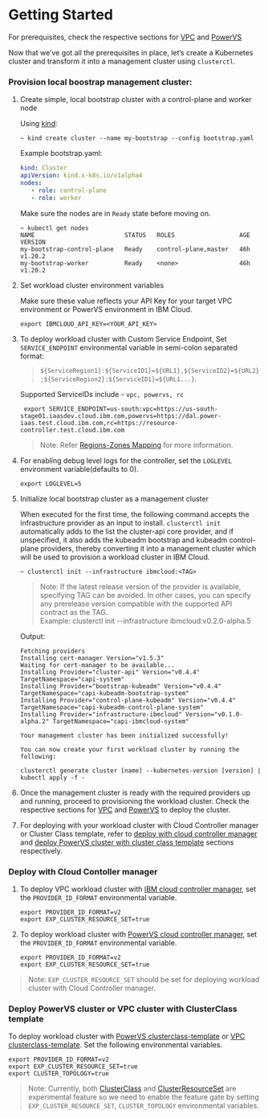 # Getting Started

For prerequisites, check the respective sections for [VPC](topics/vpc/prerequisites.md) and [PowerVS](topics/powervs/prerequisites.md)

Now that we’ve got all the prerequisites in place, let’s create a Kubernetes cluster and transform 
it into a management cluster using `clusterctl`.

### Provision local boostrap management cluster:

1. Create simple, local bootstrap cluster with a control-plane and worker node

    Using [kind](https://kind.sigs.k8s.io/docs/user/quick-start/):

    ```console
    ~ kind create cluster --name my-bootstrap --config bootstrap.yaml
    ```

    Example bootstrap.yaml:
    ```yaml
    kind: Cluster
    apiVersion: kind.x-k8s.io/v1alpha4
    nodes:
       - role: control-plane
       - role: worker
    ```

    Make sure the nodes are in `Ready` state before moving on.

    ```console
    ~ kubectl get nodes
    NAME                         STATUS   ROLES                  AGE   VERSION
    my-bootstrap-control-plane   Ready    control-plane,master   46h   v1.20.2
    my-bootstrap-worker          Ready    <none>                 46h   v1.20.2
    ```

2. Set workload cluster environment variables

    Make sure these value reflects your API Key for your target VPC environment 
    or PowerVS environment in IBM Cloud.

    ```console
    export IBMCLOUD_API_KEY=<YOUR_API_KEY>
    ```
    
3. To deploy workload cluster with Custom Service Endpoint, Set `SERVICE_ENDPOINT` environmental variable in semi-colon separated format:
     
   > `${ServiceRegion1}:${ServiceID1}=${URL1},${ServiceID2}=${URL2};${ServiceRegion2}:${ServiceID1}=${URL1...}`.
   

    Supported ServiceIDs include - `vpc, powervs, rc`
     ```console
      export SERVICE_ENDPOINT=us-south:vpc=https://us-south-stage01.iaasdev.cloud.ibm.com,powervs=https://dal.power-iaas.test.cloud.ibm.com,rc=https://resource-controller.test.cloud.ibm.com
     ```
   > Note: Refer [Regions-Zones Mapping](/reference/regions-zones-mapping.html) for more information.

4. For enabling debug level logs for the controller, set the `LOGLEVEL` environment variable(defaults to 0).
   ```console
   export LOGLEVEL=5
   ```

5. Initialize local bootstrap cluster as a management cluster
    
    When executed for the first time, the following command accepts the infrastructure provider as an input to install. `clusterctl init` automatically adds to the list the cluster-api core provider, and if unspecified, it also adds the kubeadm bootstrap and kubeadm control-plane providers, thereby converting it into a management cluster which will be used to provision a workload cluster in IBM Cloud.

    ```console
    ~ clusterctl init --infrastructure ibmcloud:<TAG>
    ```
    > Note: If the latest release version of the provider is available, specifying TAG can be avoided.
    In other cases, you can specify any prerelease version compatible with the supported API contract as the TAG.  
    Example: clusterctl init --infrastructure ibmcloud:v0.2.0-alpha.5

    Output:
    ```console
    Fetching providers
    Installing cert-manager Version="v1.5.3"
    Waiting for cert-manager to be available...
    Installing Provider="cluster-api" Version="v0.4.4" TargetNamespace="capi-system"
    Installing Provider="bootstrap-kubeadm" Version="v0.4.4" TargetNamespace="capi-kubeadm-bootstrap-system"
    Installing Provider="control-plane-kubeadm" Version="v0.4.4" TargetNamespace="capi-kubeadm-control-plane-system"
    Installing Provider="infrastructure-ibmcloud" Version="v0.1.0-alpha.2" TargetNamespace="capi-ibmcloud-system"

    Your management cluster has been initialized successfully!

    You can now create your first workload cluster by running the following:

    clusterctl generate cluster [name] --kubernetes-version [version] | kubectl apply -f -
    ```

6. Once the management cluster is ready with the required providers up and running, proceed to provisioning the workload cluster. Check the respective sections for [VPC](/topics/vpc/creating-a-cluster.html) and [PowerVS](/topics/powervs/creating-a-cluster.html) to deploy the cluster. 

7. For deploying with your workload cluster with Cloud Controller manager or Cluster Class template, refer to [deploy with cloud controller manager](#deploy-with-cloud-contoller-manager) and [deploy PowerVS cluster with cluster class template](#deploy-powervs-cluster-with-clusterclass-template) sections respectively.


### Deploy with Cloud Contoller manager

   1. To deploy VPC workload cluster with [IBM cloud controller manager](/topics/vpc/load-balancer.html), set the `PROVIDER_ID_FORMAT` environmental variable.
      ```console
      export PROVIDER_ID_FORMAT=v2
      export EXP_CLUSTER_RESOURCE_SET=true
      ```

   2. To deploy workload cluster with [PowerVS cloud controller manager](/topics/powervs/external-cloud-provider.html), set the `PROVIDER_ID_FORMAT` environmental variable.
      ```console
      export PROVIDER_ID_FORMAT=v2
      export EXP_CLUSTER_RESOURCE_SET=true
      ```
   > Note: `EXP_CLUSTER_RESOURCE_SET` should be set for deploying workload cluster with Cloud Controller manager.

### Deploy PowerVS cluster or VPC cluster with ClusterClass template

   To deploy workload cluster with [PowerVS clusterclass-template](/topics/powervs/clusterclass-cluster.html) or [VPC clusterclass-template](/topics/VPC/clusterclass-cluster.html). Set the following environmental variables.

   ```console
   export PROVIDER_ID_FORMAT=v2
   export EXP_CLUSTER_RESOURCE_SET=true
   export CLUSTER_TOPOLOGY=true
   ```

   > Note: Currently, both [ClusterClass](https://cluster-api.sigs.k8s.io/tasks/experimental-features/cluster-class/index.html) and [ClusterResourceSet](https://cluster-api.sigs.k8s.io/tasks/experimental-features/cluster-resource-set.html) are experimental feature so we need to enable the feature gate by setting `EXP_CLUSTER_RESOURCE_SET`, `CLUSTER_TOPOLOGY` environmental variables.